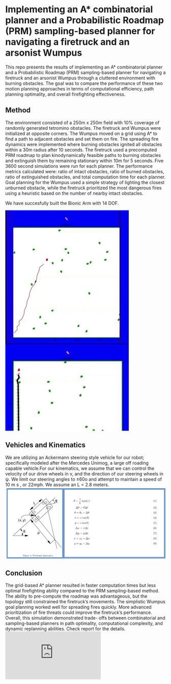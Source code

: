 # Implementing an A* combinatorial planner and a Probabilistic Roadmap (PRM) sampling-based planner for navigating a firetruck and an arsonist Wumpus

This repo presents the results of implementing an A* combinatorial planner and a Probabilistic Roadmap (PRM)
sampling-based planner for navigating a firetruck and an arsonist Wumpus through a cluttered environment with burning
obstacles. The goal was to compare the performance of these two motion planning approaches in terms of computational
efficiency, path planning optimality, and overall firefighting effectiveness.

##  Method

The environment consisted of a 250m x 250m field with 10% coverage of randomly generated tetromino obstacles. The
firetruck and Wumpus were initialized at opposite corners. The Wumpus moved on a grid using A* to find a path to
adjacent obstacles and set them on fire. The spreading fire dynamics were implemented where burning obstacles ignited all
obstacles within a 30m radius after 10 seconds. The firetruck used a precomputed PRM roadmap to plan kinodynamically
feasible paths to burning obstacles and extinguish them by remaining stationary within 10m for 5 seconds. Five 3600
second simulations were run for each planner.
The performance metrics calculated were: ratio of intact obstacles, ratio of burned obstacles, ratio of extinguished
obstacles, and total computation time for each planner. Goal planning for the Wumpus used a simple strategy of lighting
the closest unburned obstacle, while the firetruck prioritized the most dangerous fires using a heuristic based on the
number of nearby intact obstacles.

We have succesfully built the Bionic Arm with 14 DOF.

![git1](https://github.com/shambhurajmane/Wildfire/blob/main/Hastar.gif)

## Vehicles and Kinematics

We are utilizing an Ackermann steering style vehicle for our robot; specifically modeled after the Mercedes Unimog, a
large off roading capable vehicle.For our kinematics, we assume that we can control the velocity of our drive wheels in v,
and the direction of our steering wheels in ψ. We limit our steering angles to ±60o and attempt to maintain a speed of
10 m
s , or 22mph. We assume an L = 2.8 meters.
![git2](https://github.com/shambhurajmane/Wildfire/blob/main/firetruck_kinematics.png)

## Conclusion

The grid-based A* planner resulted in faster computation times but less optimal firefighting ability compared to the PRM
sampling-based method. The ability to pre-compute the roadmap was advantageous, but the topology still constrained
the firetruck’s movements. The simplistic Wumpus goal planning worked well for spreading fires quickly. More advanced
prioritization of fire threats could improve the firetruck’s performance. Overall, this simulation demonstrated trade-
offs between combinatorial and sampling-based planners in path optimality, computational complexity, and dynamic
replanning abilities.
Check report for the details. 
![report](https://github.com/shambhurajmane/Wildfire/blob/main/Wildfire.pdf)
